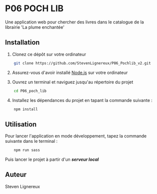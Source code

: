 # P06 POCH LIB
Une application web pour chercher des livres dans le catalogue de la librairie 'La plume enchantée'

## Installation

1. Clonez ce dépôt sur votre ordinateur
```bash
    git clone https://github.com/StevenLignereux/P06_Pochlib_v2.git
```
2. Assurez-vous d'avoir installé [Node.js](https://nodejs.org/en/) sur votre ordinateur

3. Ouvrez un terminal et naviguez jusqu'au répertoire du projet
```bash
    cd P06_poch_lib
```

4. Installez les dépendances du projet en tapant la commande suivante :
```bash
    npm install
```

## Utilisation

Pour lancer l'application en mode développement, tapez la commande suivante dans le terminal :
```bash
    npm run sass
```

Puis lancer le projet à partir d'un ***serveur local***


## Auteur
Steven Lignereux